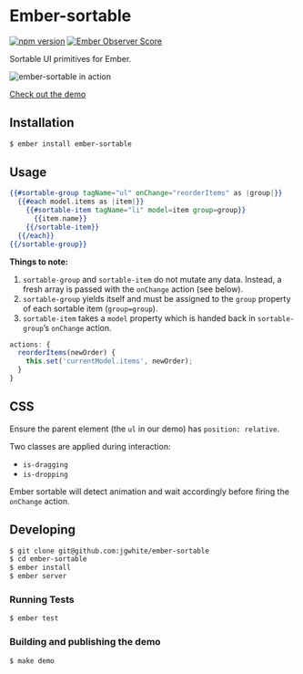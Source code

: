 # Ember-sortable

[![npm version](https://badge.fury.io/js/ember-sortable.svg)](http://badge.fury.io/js/ember-sortable)
[![Ember Observer Score](http://emberobserver.com/badges/ember-sortable.svg)](http://emberobserver.com/addons/ember-sortable)

Sortable UI primitives for Ember.

![ember-sortable in action](https://raw.githubusercontent.com/jgwhite/ember-sortable/master/demo.gif)

[Check out the demo](http://jgwhite.co.uk/ember-sortable/demo)

## Installation

```sh
$ ember install ember-sortable
```

## Usage

```hbs
{{#sortable-group tagName="ul" onChange="reorderItems" as |group|}}
  {{#each model.items as |item|}}
    {{#sortable-item tagName="li" model=item group=group}}
      {{item.name}}
    {{/sortable-item}}
  {{/each}}
{{/sortable-group}}
```

**Things to note:**

1. `sortable-group` and `sortable-item` do not mutate any data. Instead, a
   fresh array is passed with the `onChange` action (see below).
2. `sortable-group` yields itself and must be assigned to the `group` property
   of each sortable item (`group=group`).
3. `sortable-item` takes a `model` property which is handed back in
   `sortable-group`’s `onChange` action.

```js
actions: {
  reorderItems(newOrder) {
    this.set('currentModel.items', newOrder);
  }
}
```

## CSS

Ensure the parent element (the `ul` in our demo) has `position: relative`.

Two classes are applied during interaction:

- `is-dragging`
- `is-dropping`

Ember sortable will detect animation and wait accordingly before firing the
`onChange` action.

## Developing

```sh
$ git clone git@github.com:jgwhite/ember-sortable
$ cd ember-sortable
$ ember install
$ ember server
```

### Running Tests

```sh
$ ember test
```

### Building and publishing the demo

```sh
$ make demo
```

